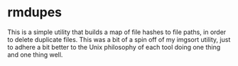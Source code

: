 # rmdupes

This is a simple utility that builds a map of file hashes to file paths,
in order to delete duplicate files. This was a bit of a spin off of my imgsort
utility, just to adhere a bit better to the Unix philosophy of each tool
doing one thing and one thing well.
